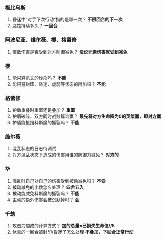 ### 梅比乌斯
1. 昏迷中”对手下次行动“指的是哪一次？ **不限回合的下一次**
2. 腐蚀持续多久？ **一回合**

### 阿波尼亚、维尔薇、樱、格蕾修
1. 倍数伤害是否受到对方防御减免？ **没说元素伤害就受到减免**

### 樱
1. 能闪避凯文的秒杀吗？ **不能**
2. 能闪避封印、昏迷、虚弱等状态的附加吗？ **不能**

### 格蕾修
1. 护盾重叠时重置还是叠加？ **重置**
2. 护盾破碎，双方同时战败算谁赢？ **最先将对方生命降为0的英桀赢，即对方赢**
3. 护盾能抵挡科斯魔的撕裂吗？ **不能**

### 维尔薇
1. 混乱状态的日志待调试
2. 对方混乱状态下造成的伤害用谁的防御力减免？ **对方的**

### 华
1. 混乱时自己对自己的伤害受到被动减免吗？ **不受**
2. 被动减免的小数怎么处理？ **四舍五入**
3. 被动能减免科斯魔的撕裂吗？ **不能**
4. 主动的额外伤害会被沉默掉吗？ **会**

### 千劫
1. 攻击力加成的计算方式？ **加的总量=已损失生命值//5**
2. 休息的一回合被封印/昏迷了怎么处理 **不叠加，下回合正常行动**
